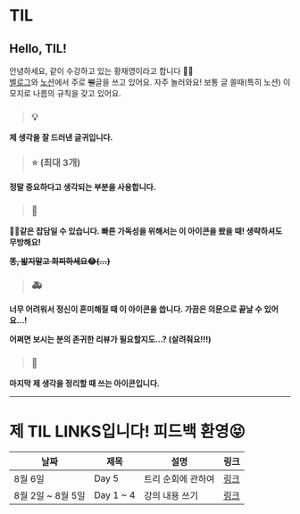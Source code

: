 # TIL

## Hello, TIL!

안녕하세요, 같이 수강하고 있는 황재영이라고 합니다 🖐🏻  
[벨로그](https://velog.io/@young_pallete)와 [노션](https://www.notion.so/TIL-e94d9b568a704b3196d0f2851db49410)에서 주로 ~~뻘~~글을 쓰고 있어요. 자주 놀러와요!
보통 글 쓸때(특히 노션) 이모지로 나름의 규칙을 갖고 있어요.

> ### 💡

**제 생각을 잘 드러낸 글귀입니다.**

> ### ⭐ (최대 3개)

**정말 중요하다고 생각되는 부분을 사용합니다.**

> ### 💬

**🐶💩같은 잡담일 수 있습니다. 빠른 가독성을 위해서는 이 아이콘을 봤을 때! 생략하셔도 무방해요!**

~~**똥, 밟지말고 회피하세요😂(...)**~~

> ### 🚑

**너무 어려워서 정신이 혼미해질 때 이 아이콘을 씁니다. 가끔은 의문으로 끝날 수 있어요...!**

**어쩌면 보시는 분의 존귀한 리뷰가 필요할지도...? (살려줘요!!!)**

> ### 🌈

**마지막 제 생각을 정리할 때 쓰는 아이콘입니다.**

---

# 제 TIL LINKS입니다! 피드백 환영😝

| 날짜              | 제목      | 설명               | 링크                                                                      |
| ----------------- | --------- | ------------------ | ------------------------------------------------------------------------- |
| 8월 6일           | Day 5     | 트리 순회에 관하여 | [링크](https://www.notion.so/05e2f8c858d8474383f3e0007a0377e1)            |
| 8월 2일 ~ 8월 5일 | Day 1 ~ 4 | 강의 내용 쓰기     | [링크](https://www.notion.so/JavaScript-6edd8e666f834ca5b4f3fb7a03251242) |
